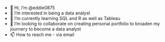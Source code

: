 - 👋 Hi, I’m @eddie0875
- 👀 I’m interested in being a data analyst
- 🌱 I’m currently learning SQL and R as well as Tableau
- 💞️ I’m looking to collaborate on creating personal portfolio to broaden my journery to become a data analyst
- 📫 How to reach me - via email

<!---
eddie0875/eddie0875 is a ✨ special ✨ repository because its `README.md` (this file) appears on your GitHub profile.
You can click the Preview link to take a look at your changes.
--->
